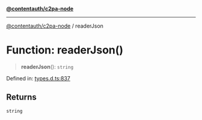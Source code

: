 [**@contentauth/c2pa-node**](../README.md)

***

[@contentauth/c2pa-node](../README.md) / readerJson

# Function: readerJson()

> **readerJson**(): `string`

Defined in: [types.d.ts:837](https://github.com/contentauth/c2pa-node-v2/blob/92024140271b3589278f2b732abca2c4a33b231a/js-src/types.d.ts#L837)

## Returns

`string`
